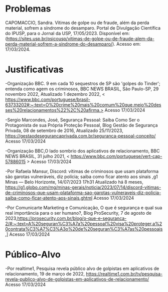 # Problemas

CAPOMACCIO, Sandra. Vítimas de golpe ou de fraude, além da perda material, sofrem a síndrome do desamparo. Portal de Divulgação Científica do IPUSP, para o Jornal da USP, 17/05/2023. Disponível em:(https://sites.usp.br/psicousp/vitimas-de-golpe-ou-de-fraude-alem-da-perda-material-sofrem-a-sindrome-do-desamparo/). Acesso em: 17/03/2024.

# Justificativas

-Organização BBC. 9 em cada 10 sequestros de SP são 'golpes do Tinder'; entenda como agem os criminosos, BBC NEWS BRASIL, São Paulo-SP, 29 novembro 2022, Atualizado 1 dezembro 2022, < https://www.bbc.com/portuguese/brasil-63733202#:~:text=O%20crime%20mais%20comum%20que,meio%20desses%20relacionamentos%22%2C%20afirma.> Acesso 17/03/2024

-Sergio Marcondes, José, Segurança Pessoal: Saiba Como Ser o Protagonista de sua Própria Proteção Pessoal, Blog Gestão de Segurança Privada, 08 de setembro de 2016, Atualizado 25/11/2023, <https://gestaodesegurancaprivada.com.br/seguranca-pessoal-conceito/> Acesso 17/03/2024

-Organização BBC,O lado sombrio dos aplicativos de relacionamento, BBC NEWS BRASIL, 31 julho 2021, < https://www.bbc.com/portuguese/vert-cap-57886015 > Acesso 17/03/2024

-Por Rafaela Mansur, Discord: vítimas de criminosos que usam plataforma são garotas vulneráveis, diz polícia; saiba como ficar atento aos sinais ,g1 Minas — Belo Horizonte, 14/07/2023 17h31  Atualizado há 8 meses, <https://g1.globo.com/mg/minas-gerais/noticia/2023/07/14/discord-vitimas-de-criminosos-que-usam-plataforma-sao-garotas-vulneraveis-diz-policia-saiba-como-ficar-atento-aos-sinais.ghtml> Acesso 17/03/2024

-Por Comunicarte Marketing e Comunicação, O que é segurança e qual sua real importância para o ser humano?, Blog ProSecurity, 7 de agosto de 2023,<https://prosecurity.com.br/blog/o-que-e-seguranca-2/#:~:text=A%20seguran%C3%A7a%20pessoal%20visa%20proteger,a%20contrata%C3%A7%C3%A3o%20de%20seguran%C3%A7as%20pessoais.]> Acesso 17/03/2024

# Público-Alvo
-Por realtime1, Pesquisa revela público alvo de golpistas em aplicativos de relacionamento, 19 de março de 2022, 
<https://realtime1.com.br/tv/pesquisa-revela-publico-alvo-de-golpistas-em-aplicativos-de-relacionamento/> Acesso 17/03/2024



